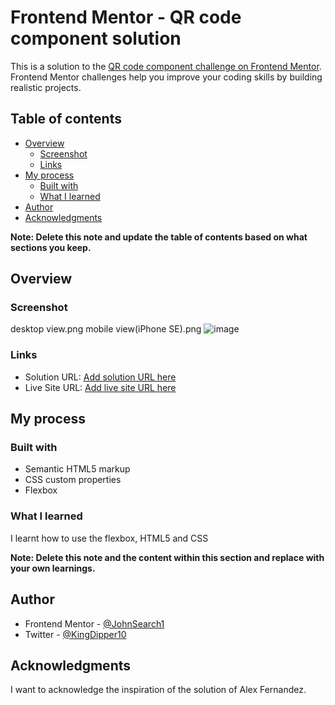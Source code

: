 # Frontend Mentor - QR code component solution

This is a solution to the [QR code component challenge on Frontend Mentor](https://www.frontendmentor.io/challenges/qr-code-component-iux_sIO_H). Frontend Mentor challenges help you improve your coding skills by building realistic projects. 

## Table of contents

- [Overview](#overview)
  - [Screenshot](#screenshot)
  - [Links](#links)
- [My process](#my-process)
  - [Built with](#built-with)
  - [What I learned](#what-i-learned)
- [Author](#author)
- [Acknowledgments](#acknowledgments)

**Note: Delete this note and update the table of contents based on what sections you keep.**

## Overview

### Screenshot
desktop view.png
mobile view(iPhone SE).png
![image](https://user-images.githubusercontent.com/101589592/181377108-fa3c05a9-3c45-4640-b2ec-ecc191cbacf8.png)



### Links
- Solution URL: [Add solution URL here](https://your-solution-url.com)
- Live Site URL: [Add live site URL here](https://your-live-site-url.com)

## My process

### Built with
- Semantic HTML5 markup
- CSS custom properties
- Flexbox


### What I learned
I learnt how to use the flexbox, HTML5 and CSS

**Note: Delete this note and the content within this section and replace with your own learnings.**


## Author
- Frontend Mentor - [@JohnSearch1](https://www.frontendmentor.io/profile/JohnSearch1)
- Twitter - [@KingDipper10](https://www.twitter.com/KingDipper10)


## Acknowledgments
I want to acknowledge the inspiration of the solution of Alex Fernandez.
